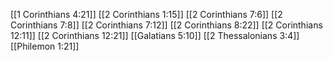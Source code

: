 [[1 Corinthians 4:21]]
[[2 Corinthians 1:15]]
[[2 Corinthians 7:6]]
[[2 Corinthians 7:8]]
[[2 Corinthians 7:12]]
[[2 Corinthians 8:22]]
[[2 Corinthians 12:11]]
[[2 Corinthians 12:21]]
[[Galatians 5:10]]
[[2 Thessalonians 3:4]]
[[Philemon 1:21]]
